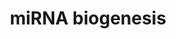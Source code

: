 ---
annotations:
- id: PW:0000002
  parent: classic metabolic pathway
  type: Pathway Ontology
  value: classic metabolic pathway
- id: PW:0000808
  parent: regulatory pathway
  type: Pathway Ontology
  value: microRNA pathway
authors:
- Susan
- MaintBot
- AlexanderPico
- Fehrhart
- Marvin M2
- Khanspers
- Eweitz
communities:
- ExRNA
description: microRNA biogenesis + an example of a miRBase entry. As an example immature
  hsa-mir-146a is shown   Proteins on this pathway have targeted assays available
  via the [https://assays.cancer.gov/available_assays?wp_id=WP2338 CPTAC Assay Portal].
last-edited: 2021-05-18
ndex: 5e2eae2c-8b64-11eb-9e72-0ac135e8bacf
organisms:
- Homo sapiens
redirect_from:
- /index.php/Pathway:WP2338
- /instance/WP2338
- /instance/WP2338_r117159
revision: r117159
schema-jsonld:
- '@context': https://schema.org/
  '@id': https://wikipathways.github.io/pathways/WP2338.html
  '@type': Dataset
  creator:
    '@type': Organization
    name: WikiPathways
  description: microRNA biogenesis + an example of a miRBase entry. As an example
    immature hsa-mir-146a is shown   Proteins on this pathway have targeted assays
    available via the [https://assays.cancer.gov/available_assays?wp_id=WP2338 CPTAC
    Assay Portal].
  keywords:
  - DGCR8
  - DICER1
  - DROSHA
  - GTP
  - RAN
  - TRBP
  - XPO5
  license: CC0
  name: miRNA biogenesis
seo: CreativeWork
title: miRNA biogenesis
wpid: WP2338
---